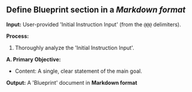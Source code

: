  ## Define Blueprint section in a *Markdown format*

**Input:** User-provided 'Initial Instruction Input' (from the `@@@` delimiters).

**Process:**
1.  Thoroughly analyze the 'Initial Instruction Input'.

**A. Primary Objective:**
* Content: A single, clear statement of the main goal.


**Output:** A 'Blueprint' document in **Markdown format** 
